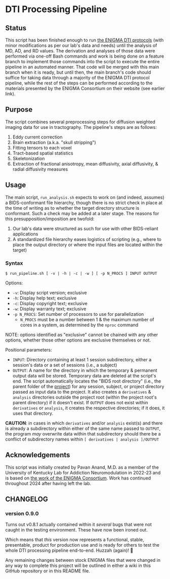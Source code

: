 # DTI Processing Pipeline

## Status

This script has been finished enough to run [the ENIGMA DTI protocols](https://enigma.ini.usc.edu/protocols/dti-protocols/) (with minor modifications as per our lab's data and needs) until the analysis of MD, AD, and RD values. The derivation and analyses of those data were performed via one-off Bash commands and work is being done on a feature branch to implement those commands into the script to execute the entire pipeline in an automated manner. That code will be merged with this main branch when it is ready, but until then, the main branch's code should suffice for taking data through a majority of the ENIGMA DTI protocol pipeline, while the rest of the steps can be performed according to the materials presented by the ENIGMA Consortium on their website (see earlier link).

## Purpose

The script combines several preprocessing steps for diffusion weighted imaging data for use in tractography. The pipeline's steps are as follows:

1. Eddy current correction
2. Brain extraction (a.k.a. "skull stripping")
3. Fitting tensors to each voxel
4. Tract-based spatial statistics
5. Skeletonization
6. Extraction of fractional anisotropy, mean diffusivity, axial diffusivity, & radial diffusivity measures

## Usage

The main script, `run_analysis.sh` expects to work on (and indeed, assumes) a BIDS-conformant file hierarchy, though there is no strict check in place at the time of writing as to whether the target directory structure is conformant. Such a check may be added at a later stage. The reasons for this presupposition/imposition are twofold:

1. Our lab's data were structured as such for use with other BIDS-reliant applications
2. A standardized file hierarchy eases logistics of scripting (e.g., where to place the output directory or where the input files are located within the target)

### Syntax

`$ run_pipeline.sh [ -v | -h | -c | -w ] [ -p N_PROCS ] INPUT OUTPUT`

Options:

* `-v`: Display script version; exclusive
* `-h`: Display help text; exclusive
* `-c`: Display copyright text; exclusive
* `-w`: Display warranty text; exclusive
* `-p N_PROCS`: Set number of processors to use for parallelization
  * `N_PROCS` must be a number between 1 & the maximum number of cores in a system, as determined by the `nproc` command

NOTE: options identified as "exclusive" cannot be chained with any other options, whether those other options are exclusive themselves or not.

Positional parameters:

* `INPUT`: Directory containing at least 1 session subdirectory, either a session's data or a set of sessions (i.e., a subject)
* `OUTPUT`: A name for the directory in which the temporary & permanent output data will be stored. Temporary data are deleted at the script's end. The script automatically locates the "BIDS root directory" (i.e., the parent folder of the [project](https://bids-standard.github.io/bids-starter-kit/folders_and_files/folders.html#subject)) for any session, subject, or project directory passed as input data to the project. It also creates a `derivatives` & `analysis` directories outside the project root (within the project root's parent directory) if it doesn't exist. If `OUTPUT` does not exist within `derivatives` or `analysis`, it creates the respective directories; if it does, it uses that directory.

**CAUTION**: in cases in which `derivatives` and/or `analysis` exist(s) and there is already a subdirectory within either of the same name passed to `OUTPUT`, the program *may* overwrite data within that subdirectory should there be a conflict of subdirectory names within `[ derivatives | analysis ]/OUTPUT`

## Acknowledgements

This script was initially created by Pavan Anand, M.D. as a member of the University of Kentucky Lab for Addiction Neuromodulation in 2022-23 and is based on [the work of the ENIGMA Consortium](https://enigma.ini.usc.edu/about-2/). Work has continued throughout 2024 after having left the lab.

## CHANGELOG

### version 0.9.0

Turns out v0.8.1 actually contained within it _several_ bugs that were not caught in the testing environment. These have now been ironed out.

Which means that _this_ version now represents a functional, stable, presentable, product for production use and is ready for others to test the whole DTI processing pipeline end-to-end. Huzzah (again)! 🎉

Any remaining changes between stock ENIGMA files that were changed in any way to complete this project will be outlined in either a wiki in this GitHub repository or in this README file.

